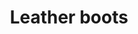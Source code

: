 ---
layout: item
title: Leather boots
item-id: 1061
datatable: true
id: 1061
name: "Leather boots"
members: false
lowalch: 2
highalch: 3
examine: "Comfortable leather boots."
monsters:
  - id: 6449
    name: "Zombie"
    members: true
    combat_level: 40
    wiki_url: "https://oldschool.runescape.wiki/w/Zombie_(Tarn's_Lair)#Level_40"
    drops:
      - quantity: "1"
        rarity: 0.015625
    image: "https://oldschool.runescape.wiki/images/5/51/Zombie_%28Tarn%27s_Lair%2C_Level_67%29.png?23b73"
  - id: 6450
    name: "Zombie"
    members: true
    combat_level: 42
    wiki_url: "https://oldschool.runescape.wiki/w/Zombie_(Tarn's_Lair)#Level_42"
    drops:
      - quantity: "1"
        rarity: 0.015625
    image: "https://oldschool.runescape.wiki/images/5/51/Zombie_%28Tarn%27s_Lair%2C_Level_67%29.png?23b73"
  - id: 6451
    name: "Zombie"
    members: true
    combat_level: 47
    wiki_url: "https://oldschool.runescape.wiki/w/Zombie_(Tarn's_Lair)#Level_47"
    drops:
      - quantity: "1"
        rarity: 0.015625
    image: "https://oldschool.runescape.wiki/images/5/51/Zombie_%28Tarn%27s_Lair%2C_Level_67%29.png?23b73"
  - id: 6452
    name: "Zombie"
    members: true
    combat_level: 50
    wiki_url: "https://oldschool.runescape.wiki/w/Zombie_(Tarn's_Lair)#Level_50"
    drops:
      - quantity: "1"
        rarity: 0.015625
    image: "https://oldschool.runescape.wiki/images/5/51/Zombie_%28Tarn%27s_Lair%2C_Level_67%29.png?23b73"
  - id: 6453
    name: "Zombie"
    members: true
    combat_level: 56
    wiki_url: "https://oldschool.runescape.wiki/w/Zombie_(Tarn's_Lair)#Level_56"
    drops:
      - quantity: "1"
        rarity: 0.015625
    image: "https://oldschool.runescape.wiki/images/5/51/Zombie_%28Tarn%27s_Lair%2C_Level_67%29.png?23b73"
  - id: 6454
    name: "Zombie"
    members: true
    combat_level: 61
    wiki_url: "https://oldschool.runescape.wiki/w/Zombie_(Tarn's_Lair)#Level_61"
    drops:
      - quantity: "1"
        rarity: 0.015625
    image: "https://oldschool.runescape.wiki/images/5/51/Zombie_%28Tarn%27s_Lair%2C_Level_67%29.png?23b73"
  - id: 6455
    name: "Zombie"
    members: true
    combat_level: 67
    wiki_url: "https://oldschool.runescape.wiki/w/Zombie_(Tarn's_Lair)#Level_67"
    drops:
      - quantity: "1"
        rarity: 0.015625
    image: "https://oldschool.runescape.wiki/images/5/51/Zombie_%28Tarn%27s_Lair%2C_Level_67%29.png?23b73"
  - id: 6456
    name: "Zombie"
    members: true
    combat_level: 70
    wiki_url: "https://oldschool.runescape.wiki/w/Zombie_(Tarn's_Lair)#Level_70"
    drops:
      - quantity: "1"
        rarity: 0.015625
    image: "https://oldschool.runescape.wiki/images/5/51/Zombie_%28Tarn%27s_Lair%2C_Level_67%29.png?23b73"
  - id: 6457
    name: "Zombie"
    members: true
    combat_level: 72
    wiki_url: "https://oldschool.runescape.wiki/w/Zombie_(Tarn's_Lair)#Level_72"
    drops:
      - quantity: "1"
        rarity: 0.015625
    image: "https://oldschool.runescape.wiki/images/5/51/Zombie_%28Tarn%27s_Lair%2C_Level_67%29.png?23b73"
  - id: 6458
    name: "Zombie"
    members: true
    combat_level: 76
    wiki_url: "https://oldschool.runescape.wiki/w/Zombie_(Tarn's_Lair)#Level_76"
    drops:
      - quantity: "1"
        rarity: 0.015625
    image: "https://oldschool.runescape.wiki/images/5/51/Zombie_%28Tarn%27s_Lair%2C_Level_67%29.png?23b73"
  - id: 6459
    name: "Zombie"
    members: true
    combat_level: 80
    wiki_url: "https://oldschool.runescape.wiki/w/Zombie_(Tarn's_Lair)#Level_80"
    drops:
      - quantity: "1"
        rarity: 0.015625
    image: "https://oldschool.runescape.wiki/images/5/51/Zombie_%28Tarn%27s_Lair%2C_Level_67%29.png?23b73"
  - id: 6460
    name: "Zombie"
    members: true
    combat_level: 85
    wiki_url: "https://oldschool.runescape.wiki/w/Zombie_(Tarn's_Lair)#Level_85"
    drops:
      - quantity: "1"
        rarity: 0.015625
    image: "https://oldschool.runescape.wiki/images/5/51/Zombie_%28Tarn%27s_Lair%2C_Level_67%29.png?23b73"
  - id: 6461
    name: "Zombie"
    members: true
    combat_level: 86
    wiki_url: "https://oldschool.runescape.wiki/w/Zombie_(Tarn's_Lair)#Level_86"
    drops:
      - quantity: "1"
        rarity: 0.015625
    image: "https://oldschool.runescape.wiki/images/5/51/Zombie_%28Tarn%27s_Lair%2C_Level_67%29.png?23b73"
  - id: 6462
    name: "Zombie"
    members: true
    combat_level: 90
    wiki_url: "https://oldschool.runescape.wiki/w/Zombie_(Tarn's_Lair)#Level_90"
    drops:
      - quantity: "1"
        rarity: 0.015625
    image: "https://oldschool.runescape.wiki/images/5/51/Zombie_%28Tarn%27s_Lair%2C_Level_67%29.png?23b73"
  - id: 6463
    name: "Zombie"
    members: true
    combat_level: 95
    wiki_url: "https://oldschool.runescape.wiki/w/Zombie_(Tarn's_Lair)#Level_95"
    drops:
      - quantity: "1"
        rarity: 0.015625
    image: "https://oldschool.runescape.wiki/images/5/51/Zombie_%28Tarn%27s_Lair%2C_Level_67%29.png?23b73"
  - id: 6464
    name: "Zombie"
    members: true
    combat_level: 98
    wiki_url: "https://oldschool.runescape.wiki/w/Zombie_(Tarn's_Lair)#Level_98"
    drops:
      - quantity: "1"
        rarity: 0.015625
    image: "https://oldschool.runescape.wiki/images/5/51/Zombie_%28Tarn%27s_Lair%2C_Level_67%29.png?23b73"
  - id: 6465
    name: "Zombie"
    members: true
    combat_level: 100
    wiki_url: "https://oldschool.runescape.wiki/w/Zombie_(Tarn's_Lair)#Level_100"
    drops:
      - quantity: "1"
        rarity: 0.015625
    image: "https://oldschool.runescape.wiki/images/5/51/Zombie_%28Tarn%27s_Lair%2C_Level_67%29.png?23b73"
  - id: 6466
    name: "Zombie"
    members: true
    combat_level: 81
    wiki_url: "https://oldschool.runescape.wiki/w/Zombie_(Tarn's_Lair)#Level_81"
    drops:
      - quantity: "1"
        rarity: 0.015625
    image: "https://oldschool.runescape.wiki/images/5/51/Zombie_%28Tarn%27s_Lair%2C_Level_67%29.png?23b73"
---